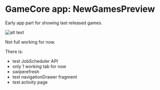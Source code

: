 
# GameCore app: NewGamesPreview

Early app part for showing last released games.

![alt text](https://s-media-cache-ak0.pinimg.com/236x/c5/43/27/c54327989668ae9a8ddbcd5138f54ab4.jpg "Magic sword!")

Not full working for now.

There is:
* test JobScheduler API
* only 1 working tab for now
* swiperefresh
* test navigationDrawer fragment
* test activity page
